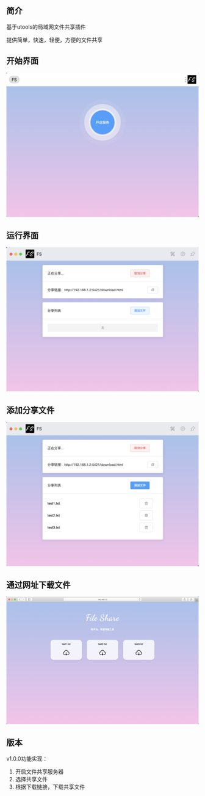 ## 简介
基于utools的局域网文件共享插件

提供简单，快速，轻便，方便的文件共享

## 开始界面
![开始界面](./wiki/1.png)

## 运行界面
![运行界面](./wiki/2.png)

## 添加分享文件
![添加共享文件](./wiki/3.png)

## 通过网址下载文件
![通过网址下载文件](./wiki/4.png)

## 版本
v1.0.0功能实现：
1. 开启文件共享服务器
2. 选择共享文件
3. 根据下载链接，下载共享文件
